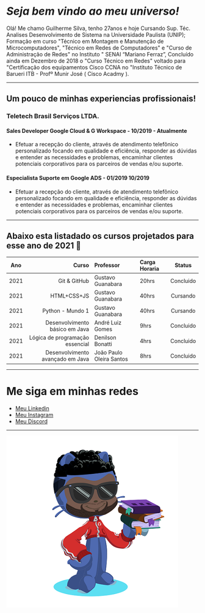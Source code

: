 # _Seja bem vindo ao meu universo!_
Olá! Me chamo Guilherme Silva, tenho 27anos e hoje Cursando Sup. Téc. Analises Desenvolvimento de Sistema na Universidade Paulista (UNIP); Formação em curso "Técnico em Montagem e Manutenção de Microcomputadores", "Técnico em Redes de Computadores" e "Curso de Administração de Redes" no Instituto " SENAI “Mariano Ferraz”, Concluído ainda em Dezembro de 2018 o "Curso Técnico em Redes" voltado para "Certificação dos equipamentos Cisco CCNA no "Instituto Técnico de Barueri ITB - Profº Munir José ( Cisco Acadmy ).
***
## Um pouco de minhas experiencias profissionais!
### Teletech Brasil Serviços LTDA.
#### Sales Developer Google Cloud & G Workspace - 10/2019 - Atualmente
* Efetuar a recepção do cliente, através de atendimento telefônico personalizado focando em qualidade e
eficiência, responder as dúvidas e entender as necessidades e problemas, encaminhar clientes
potenciais corporativos para os parceiros de vendas e/ou suporte.
#### Especialista Suporte em Google ADS - 01/2019 10/2019
* Efetuar a recepção do cliente, através de atendimento telefônico personalizado focando em qualidade e
eficiência, responder as dúvidas e entender as necessidades e problemas, encaminhar clientes
potenciais corporativos para os parceiros de vendas e/ou suporte.
***
## Abaixo esta listadado os cursos projetados para esse ano de 2021 :eyes:
Ano | Curso | Professor | Carga Horaria | Status
:---: | ---: | :--- | :--- | :---:
2021 |  Git & GitHub | Gustavo Guanabara | 20hrs | Concluido
2021 | HTML+CSS+JS | Gustavo Guanabara | 40hrs | Cursando
2021 | Python - Mundo 1 | Gustavo Guanabara | 40hrs | Cursando
2021 | Desenvolvimento básico em Java | André Luiz Gomes | 9hrs | Concluido
2021 | Lógica de programação essencial | Denilson Bonatti | 4hrs | Concluido
2021 | Desenvolvimento avançado em Java | João Paulo Oleira Santos | 8hrs | Concluido
***
# Me siga em minhas redes
* [Meu Linkedin](https://www.linkedin.com/in/guilhermesilva582/)
* [Meu Instagram](https://www.instagram.com/opsguiihsilva_/?hl=pt-br)
* [Meu Discord](https://discord.com/channels/@dasilvaGuilherme#4018)
***
![MyOctocat](https://github.com/dasilvaguilherme/Ola-Mundo/blob/main/imagens-png/my-octocat-P.png)
